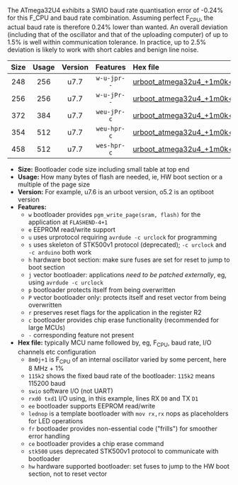 The ATmega32U4 exhibits a SWIO baud rate quantisation error of -0.24% for this F_CPU and baud rate combination. Assuming perfect F<sub>CPU</sub>, the actual baud rate is therefore 0.24% lower than wanted. An overall deviation (including that of the oscillator and that of the uploading computer) of up to 1.5% is well within communication tolerance. In practice, up to 2.5% deviation is likely to work with short cables and benign line noise.

|Size|Usage|Version|Features|Hex file|
|:-:|:-:|:-:|:-:|:--|
|248|256|u7.7|`w-u-jpr--`|[urboot_atmega32u4_+1m0k+2_+++4k8_swio_rxd2_txd3_lednop.hex](https://raw.githubusercontent.com/stefanrueger/urboot.hex/main/mcus/atmega32u4/internal_oscillator/fcpu_+1m0k+2/br_+++4k8/urboot_atmega32u4_+1m0k+2_+++4k8_swio_rxd2_txd3_lednop.hex)|
|256|256|u7.7|`w-u-jPr--`|[urboot_atmega32u4_+1m0k+2_+++4k8_swio_rxd2_txd3.hex](https://raw.githubusercontent.com/stefanrueger/urboot.hex/main/mcus/atmega32u4/internal_oscillator/fcpu_+1m0k+2/br_+++4k8/urboot_atmega32u4_+1m0k+2_+++4k8_swio_rxd2_txd3.hex)|
|372|384|u7.7|`weu-jPr-c`|[urboot_atmega32u4_+1m0k+2_+++4k8_swio_rxd2_txd3_ee_lednop_fr_ce.hex](https://raw.githubusercontent.com/stefanrueger/urboot.hex/main/mcus/atmega32u4/internal_oscillator/fcpu_+1m0k+2/br_+++4k8/urboot_atmega32u4_+1m0k+2_+++4k8_swio_rxd2_txd3_ee_lednop_fr_ce.hex)|
|354|512|u7.7|`weu-hpr-c`|[urboot_atmega32u4_+1m0k+2_+++4k8_swio_rxd2_txd3_ee_lednop_fr_ce_hw.hex](https://raw.githubusercontent.com/stefanrueger/urboot.hex/main/mcus/atmega32u4/internal_oscillator/fcpu_+1m0k+2/br_+++4k8/urboot_atmega32u4_+1m0k+2_+++4k8_swio_rxd2_txd3_ee_lednop_fr_ce_hw.hex)|
|458|512|u7.7|`wes-hpr-c`|[urboot_atmega32u4_+1m0k+2_+++4k8_swio_rxd2_txd3_ee_lednop_fr_ce_stk500_hw.hex](https://raw.githubusercontent.com/stefanrueger/urboot.hex/main/mcus/atmega32u4/internal_oscillator/fcpu_+1m0k+2/br_+++4k8/urboot_atmega32u4_+1m0k+2_+++4k8_swio_rxd2_txd3_ee_lednop_fr_ce_stk500_hw.hex)|

- **Size:** Bootloader code size including small table at top end
- **Usage:** How many bytes of flash are needed, ie, HW boot section or a multiple of the page size
- **Version:** For example, u7.6 is an urboot version, o5.2 is an optiboot version
- **Features:**
  + `w` bootloader provides `pgm_write_page(sram, flash)` for the application at `FLASHEND-4+1`
  + `e` EEPROM read/write support
  + `u` uses urprotocol requiring `avrdude -c urclock` for programming
  + `s` uses skeleton of STK500v1 protocol (deprecated); `-c urclock` and `-c arduino` both work
  + `h` hardware boot section: make sure fuses are set for reset to jump to boot section
  + `j` vector bootloader: applications *need to be patched externally*, eg, using `avrdude -c urclock`
  + `p` bootloader protects itself from being overwritten
  + `P` vector bootloader only: protects itself and reset vector from being overwritten
  + `r` preserves reset flags for the application in the register R2
  + `c` bootloader provides chip erase functionality (recommended for large MCUs)
  + `-` corresponding feature not present
- **Hex file:** typically MCU name followed by, eg, F<sub>CPU</sub>, baud rate, I/O channels etc configuration
  + `8m0j+1` is F<sub>CPU</sub> of an internal oscillator varied by some percent, here 8 MHz + 1%
  + `115k2` shows the fixed baud rate of the bootloader: `115k2` means 115200 baud
  + `swio` software I/O (not UART)
  + `rxd0 txd1` I/O using, in this example, lines RX `D0` and TX `D1`
  + `ee` bootloader supports EEPROM read/write
  + `lednop` is a template bootloader with `mov rx,rx` nops as placeholders for LED operations
  + `fr` bootloader provides non-essential code ("frills") for smoother error handling
  + `ce` bootloader provides a chip erase command
  + `stk500` uses deprecated STK500v1 protocol to communicate with bootloader
  + `hw` hardware supported bootloader: set fuses to jump to the HW boot section, not to reset vector
